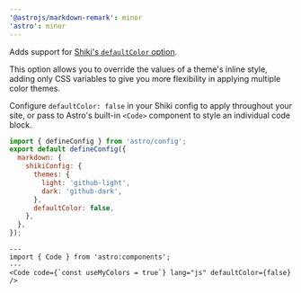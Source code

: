 ```yaml
---
'@astrojs/markdown-remark': minor
'astro': minor
---
```


Adds support for [Shiki's `defaultColor` option](https://shiki.style/guide/dual-themes#without-default-color).

This option allows you to override the values of a theme's inline style, adding only CSS variables to give you more flexibility in applying multiple color themes.

Configure `defaultColor: false` in your Shiki config to apply throughout your site, or pass to Astro's built-in `<Code>` component to style an individual code block.

```js title="astro.config.mjs"
import { defineConfig } from 'astro/config';
export default defineConfig({
  markdown: {
    shikiConfig: {
      themes: {
        light: 'github-light',
        dark: 'github-dark',
      },
      defaultColor: false,
    },
  },
});
```

```astro
---
import { Code } from 'astro:components';
---
<Code code={`const useMyColors = true`} lang="js" defaultColor={false} />
```
